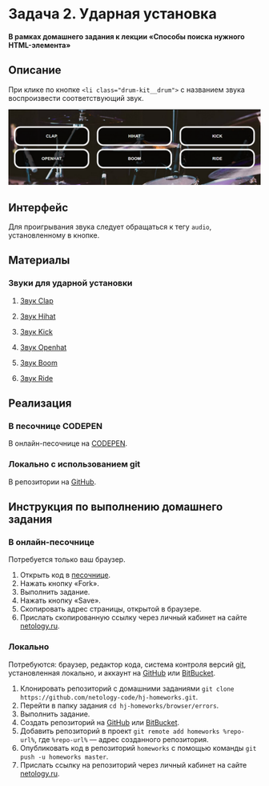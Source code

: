 # Задача 2. Ударная установка

#### В рамках домашнего задания к лекции «Способы поиска нужного HTML-элемента»

## Описание

При клике по кнопке `<li class="drum-kit__drum">` с названием звука воспроизвести соответствующий звук.

![Ударная установка](./res/drum-machine.png)

## Интерфейс

Для проигрывания звука следует обращаться к тегу `audio`, установленному в кнопке.

## Материалы

### Звуки для ударной установки

1. [Звук Clap](https://netology-code.github.io/hj-homeworks/html-element-collection/drum-machine/wav/clap.wav)

2. [Звук Hihat](https://netology-code.github.io/hj-homeworks/html-element-collection/drum-machine/wav/hihat.wav)  

3. [Звук Kick](https://netology-code.github.io/hj-homeworks/html-element-collection/drum-machine/wav/kick.wav)

4. [Звук Openhat](https://netology-code.github.io/hj-homeworks/html-element-collection/drum-machine/wav/openhat.wav)

5. [Звук Boom](https://netology-code.github.io/hj-homeworks/html-element-collection/drum-machine/wav/boom.wav)

6. [Звук Ride](https://netology-code.github.io/hj-homeworks/html-element-collection/drum-machine/wav/ride.wav)

## Реализация

### В песочнице CODEPEN

В онлайн-песочнице на [CODEPEN](https://codepen.io/Netology/pen/xpJzGb).

### Локально с использованием git

В репозитории на [GitHub](https://github.com/netology-code/hj-homeworks/tree/master/html-element-collection/drum-machine).

## Инструкция по выполнению домашнего задания

### В онлайн-песочнице

Потребуется только ваш браузер.

1. Открыть код в [песочнице](https://codepen.io/Netology/pen/xpJzGb).
2. Нажать кнопку «Fork».
3. Выполнить задание.
4. Нажать кнопку «Save».
5. Скопировать адрес страницы, открытой в браузере.
6. Прислать скопированную ссылку через личный кабинет на сайте [netology.ru](http://netology.ru/).    

### Локально

Потребуются: браузер, редактор кода, система контроля версий [git](https://git-scm.com), установленная локально, и аккаунт на [GitHub](https://github.com/) или [BitBucket](https://bitbucket.org/).

1. Клонировать репозиторий с домашними заданиями `git clone https://github.com/netology-code/hj-homeworks.git`.
2. Перейти в папку задания `cd hj-homeworks/browser/errors`.
3. Выполнить задание.
4. Создать репозиторий на [GitHub](https://github.com/) или [BitBucket](https://bitbucket.org/).
5. Добавить репозиторий в проект `git remote add homeworks %repo-url%`, где `%repo-url%` — адрес созданного репозитория.
6. Опубликовать код в репозиторий `homeworks` с помощью команды `git push -u homeworks master`.
7. Прислать ссылку на репозиторий через личный кабинет на сайте [netology.ru](http://netology.ru/).
